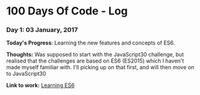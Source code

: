 # 100 Days Of Code - Log

### Day 1:  03 January, 2017 

**Today's Progress**: Learning the new features and concepts of ES6.

**Thoughts:** Was supposed to start with the JavaScript30 challenge, but realised that the challenges are based on ES6 (ES2015) which I haven't made myself familiar with. I'll picking up on that first, and will then move on to JavaScript30

**Link to work:** [Learning ES6](http://codepen.io/UgoHarry/pen/ygLBWw)

